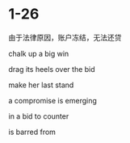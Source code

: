 # 1-26

由于法律原因，账户冻结，无法还贷

chalk up a big win

drag its heels over the bid

make her last stand

a compromise is emerging

in a bid to counter

is barred from